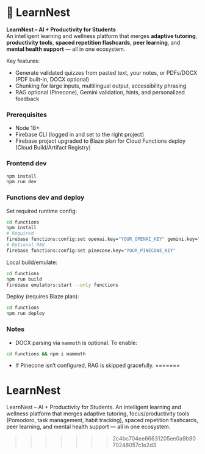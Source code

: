 # 📘 LearnNest

**LearnNest – AI + Productivity for Students**  
An intelligent learning and wellness platform that merges **adaptive tutoring**, **productivity tools**, **spaced repetition flashcards**, **peer learning**, and **mental health support** — all in one ecosystem.  


Key features:
- Generate validated quizzes from pasted text, your notes, or PDFs/DOCX (PDF built-in, DOCX optional)
- Chunking for large inputs, multilingual output, accessibility phrasing
- RAG optional (Pinecone), Gemini validation, hints, and personalized feedback

### Prerequisites
- Node 18+
- Firebase CLI (logged in and set to the right project)
- Firebase project upgraded to Blaze plan for Cloud Functions deploy (Cloud Build/Artifact Registry)

### Frontend dev
```bash
npm install
npm run dev
```

### Functions dev and deploy
Set required runtime config:
```bash
cd functions
npm install
# Required
firebase functions:config:set openai.key="YOUR_OPENAI_KEY" gemini.key="YOUR_GEMINI_KEY"
# Optional RAG
firebase functions:config:set pinecone.key="YOUR_PINECONE_KEY"
```

Local build/emulate:
```bash
cd functions
npm run build
firebase emulators:start --only functions
```

Deploy (requires Blaze plan):
```bash
cd functions
npm run deploy
```

### Notes
- DOCX parsing via `mammoth` is optional. To enable:
```bash
cd functions && npm i mammoth
```
- If Pinecone isn’t configured, RAG is skipped gracefully.
=======
# LearnNest
LearnNest – AI + Productivity for Students. An intelligent learning and wellness platform that merges adaptive tutoring, focus/productivity tools (Pomodoro, task management, habit tracking), spaced repetition flashcards, peer learning, and mental health support — all in one ecosystem.
>>>>>>> 2c4bc704ee66631205ee0a9b9070248057c1e2d3
